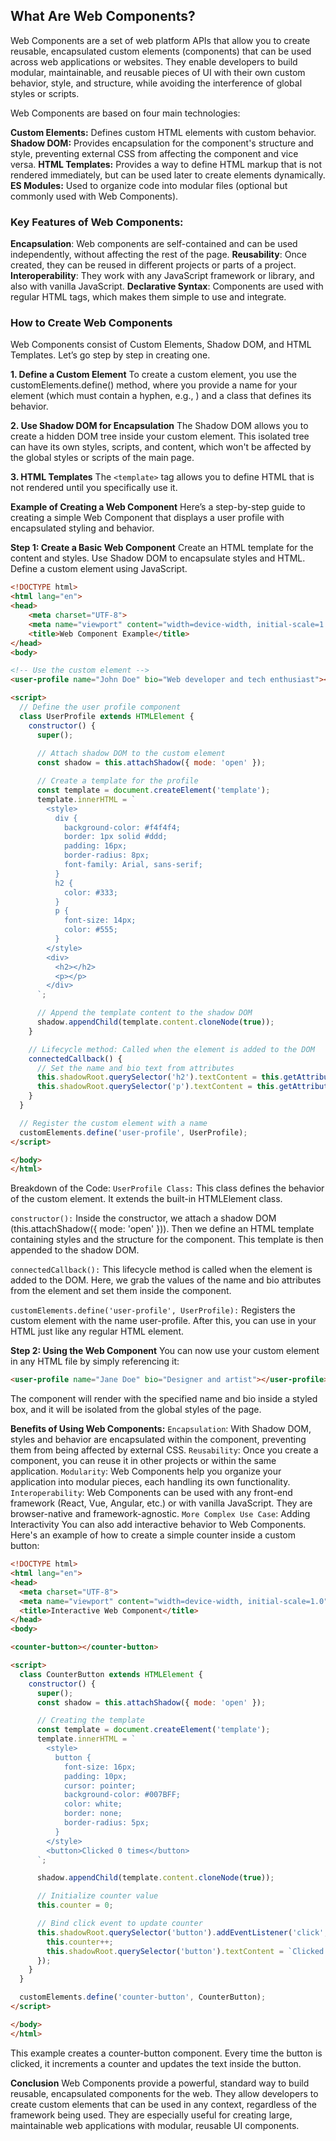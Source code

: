 ## **What Are Web Components?**
Web Components are a set of web platform APIs that allow you to create reusable, encapsulated custom elements (components) that can be used across web applications or websites. They enable developers to build modular, maintainable, and reusable pieces of UI with their own custom behavior, style, and structure, while avoiding the interference of global styles or scripts.

Web Components are based on four main technologies:

**Custom Elements:** Defines custom HTML elements with custom behavior.
**Shadow DOM:** Provides encapsulation for the component's structure and style, preventing external CSS from affecting the component and vice versa.
**HTML Templates:** Provides a way to define HTML markup that is not rendered immediately, but can be used later to create elements dynamically.
**ES Modules:** Used to organize code into modular files (optional but commonly used with Web Components).

### **Key Features of Web Components:**
**Encapsulation**: Web components are self-contained and can be used independently, without affecting the rest of the page.
**Reusability**: Once created, they can be reused in different projects or parts of a project.
**Interoperability**: They work with any JavaScript framework or library, and also with vanilla JavaScript.
**Declarative Syntax**: Components are used with regular HTML tags, which makes them simple to use and integrate.


### **How to Create Web Components**
Web Components consist of Custom Elements, Shadow DOM, and HTML Templates. Let’s go step by step in creating one.

**1. Define a Custom Element**
To create a custom element, you use the customElements.define() method, where you provide a name for your element (which must contain a hyphen, e.g., <my-component>) and a class that defines its behavior.

**2. Use Shadow DOM for Encapsulation**
The Shadow DOM allows you to create a hidden DOM tree inside your custom element. This isolated tree can have its own styles, scripts, and content, which won't be affected by the global styles or scripts of the main page.

**3. HTML Templates**
The `<template>` tag allows you to define HTML that is not rendered until you specifically use it.

**Example of Creating a Web Component**
Here’s a step-by-step guide to creating a simple Web Component that displays a user profile with encapsulated styling and behavior.

**Step 1: Create a Basic Web Component**
Create an HTML template for the content and styles.
Use Shadow DOM to encapsulate styles and HTML.
Define a custom element using JavaScript.
```html
<!DOCTYPE html>
<html lang="en">
<head>
    <meta charset="UTF-8">
    <meta name="viewport" content="width=device-width, initial-scale=1.0">
    <title>Web Component Example</title>
</head>
<body>

<!-- Use the custom element -->
<user-profile name="John Doe" bio="Web developer and tech enthusiast"></user-profile>

<script>
  // Define the user profile component
  class UserProfile extends HTMLElement {
    constructor() {
      super();
      
      // Attach shadow DOM to the custom element
      const shadow = this.attachShadow({ mode: 'open' });

      // Create a template for the profile
      const template = document.createElement('template');
      template.innerHTML = `
        <style>
          div {
            background-color: #f4f4f4;
            border: 1px solid #ddd;
            padding: 16px;
            border-radius: 8px;
            font-family: Arial, sans-serif;
          }
          h2 {
            color: #333;
          }
          p {
            font-size: 14px;
            color: #555;
          }
        </style>
        <div>
          <h2></h2>
          <p></p>
        </div>
      `;

      // Append the template content to the shadow DOM
      shadow.appendChild(template.content.cloneNode(true));
    }

    // Lifecycle method: Called when the element is added to the DOM
    connectedCallback() {
      // Set the name and bio text from attributes
      this.shadowRoot.querySelector('h2').textContent = this.getAttribute('name');
      this.shadowRoot.querySelector('p').textContent = this.getAttribute('bio');
    }
  }

  // Register the custom element with a name
  customElements.define('user-profile', UserProfile);
</script>

</body>
</html>
```

Breakdown of the Code:
`UserProfile Class:` This class defines the behavior of the custom element. It extends the built-in HTMLElement class.

`constructor():` Inside the constructor, we attach a shadow DOM (this.attachShadow({ mode: 'open' })). Then we define an HTML template containing styles and the structure for the component. This template is then appended to the shadow DOM.

`connectedCallback():` This lifecycle method is called when the element is added to the DOM. Here, we grab the values of the name and bio attributes from the element and set them inside the component.

`customElements.define('user-profile', UserProfile):` Registers the custom element with the name user-profile. After this, you can use <user-profile> in your HTML just like any regular HTML element.

**Step 2: Using the Web Component**
You can now use your custom element in any HTML file by simply referencing it:

```html
<user-profile name="Jane Doe" bio="Designer and artist"></user-profile>
```
The component will render with the specified name and bio inside a styled box, and it will be isolated from the global styles of the page.

**Benefits of Using Web Components:**
`Encapsulation`: With Shadow DOM, styles and behavior are encapsulated within the component, preventing them from being affected by external CSS.
`Reusability`: Once you create a component, you can reuse it in other projects or within the same application.
`Modularity`: Web Components help you organize your application into modular pieces, each handling its own functionality.
`Interoperability`: Web Components can be used with any front-end framework (React, Vue, Angular, etc.) or with vanilla JavaScript. They are browser-native and framework-agnostic.
`More Complex Use Case`: Adding Interactivity
You can also add interactive behavior to Web Components. Here's an example of how to create a simple counter inside a custom button:

```html
<!DOCTYPE html>
<html lang="en">
<head>
  <meta charset="UTF-8">
  <meta name="viewport" content="width=device-width, initial-scale=1.0">
  <title>Interactive Web Component</title>
</head>
<body>

<counter-button></counter-button>

<script>
  class CounterButton extends HTMLElement {
    constructor() {
      super();
      const shadow = this.attachShadow({ mode: 'open' });

      // Creating the template
      const template = document.createElement('template');
      template.innerHTML = `
        <style>
          button {
            font-size: 16px;
            padding: 10px;
            cursor: pointer;
            background-color: #007BFF;
            color: white;
            border: none;
            border-radius: 5px;
          }
        </style>
        <button>Clicked 0 times</button>
      `;

      shadow.appendChild(template.content.cloneNode(true));

      // Initialize counter value
      this.counter = 0;

      // Bind click event to update counter
      this.shadowRoot.querySelector('button').addEventListener('click', () => {
        this.counter++;
        this.shadowRoot.querySelector('button').textContent = `Clicked ${this.counter} times`;
      });
    }
  }

  customElements.define('counter-button', CounterButton);
</script>

</body>
</html>
```
This example creates a counter-button component. Every time the button is clicked, it increments a counter and updates the text inside the button.

**Conclusion**
Web Components provide a powerful, standard way to build reusable, encapsulated components for the web. They allow developers to create custom elements that can be used in any context, regardless of the framework being used. They are especially useful for creating large, maintainable web applications with modular, reusable UI components.